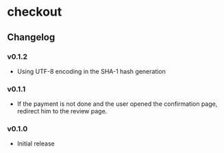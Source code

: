 checkout
========

## Changelog

### v0.1.2
 - Using UTF-8 encoding in the SHA-1 hash generation

### v0.1.1
 - If the payment is not done and the user opened the confirmation page, redirect him to the review page.

### v0.1.0
 - Initial release
